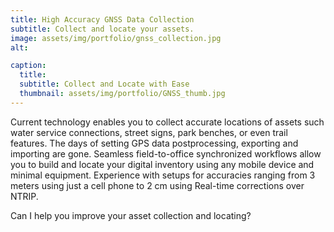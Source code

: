 ```yaml
---
title: High Accuracy GNSS Data Collection
subtitle: Collect and locate your assets.
image: assets/img/portfolio/gnss_collection.jpg
alt: 

caption:
  title: 
  subtitle: Collect and Locate with Ease
  thumbnail: assets/img/portfolio/GNSS_thumb.jpg
---
```

Current technology enables you to collect accurate locations of assets such water service connections, street signs, park benches, or even trail features. The days of setting GPS data postprocessing, exporting and importing are gone. Seamless field-to-office synchronized workflows allow you to build and locate your digital inventory using any mobile device and minimal equipment. Experience with setups for accuracies ranging from 3 meters using just a cell phone to 2 cm using Real-time corrections over NTRIP.

Can I help you improve your asset collection and locating?

